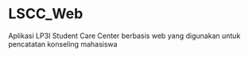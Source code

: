# LSCC_Web
Aplikasi LP3I Student Care Center berbasis web yang digunakan untuk pencatatan konseling mahasiswa
